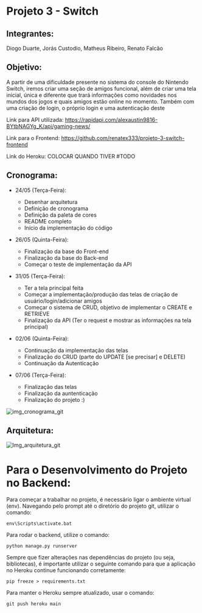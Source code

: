 # Projeto 3 - Switch

## Integrantes: 
   Diogo Duarte, Jorás Custodio, Matheus Ribeiro, Renato Falcão

## Objetivo: 
   A partir de uma dificuldade presente no sistema do console do Nintendo Switch, iremos criar uma seção de amigos funcional, além de criar uma tela inicial, única e diferente que trará informações como novidades nos mundos dos jogos e quais amigos estão online no momento. Também com uma criação de login, o próprio login e uma autenticação deste 

Link para API utilizada: https://rapidapi.com/alexaustin9816-BYtbNAGYg_K/api/gaming-news/

Link para o Frontend: https://github.com/renatex333/projeto-3-switch-frontend

Link do Heroku: COLOCAR QUANDO TIVER #TODO

## Cronograma:

  - 24/05 (Terça-Feira): 
    - Desenhar arquitetura
    - Definição de cronograma
    - Definição da paleta de cores
    - README completo
    - Início da implementação do código
                       
                       
  - 26/05 (Quinta-Feira): 
    - Finalização da base do Front-end
    - Finalização da base do Back-end
    - Começar o teste de implementação da API
  
  
  - 31/05 (Terça-Feira): 
    - Ter a tela principal feita
    - Começar a implementação/produção das telas de criação de usuário/login/adicionar amigos
    - Começar o sistema de CRUD, objetivo de implementar o CREATE e RETRIEVE
    - Finalização da API (Ter o request e mostrar as informações na tela principal)
  
  - 02/06 (Quinta-Feira): 
    - Continuação da implementação das telas
    - Finalização do CRUD (parte do UPDATE [se precisar] e DELETE)
    - Continuação da Autenticação
  
  - 07/06 (Terça-Feira):
    - Finalização das telas
    - Finalização da auntenticação
    - Finalização do projeto :)

![img_cronograma_git](https://user-images.githubusercontent.com/62605906/170028006-26480478-3e9c-46ab-bb06-07e7f585e743.jpeg)


## Arquitetura:

![Img_arquitetura_git](https://user-images.githubusercontent.com/62605906/170023479-5cbeabeb-e760-41fe-a15b-039c5589790b.jpeg)


# Para o Desenvolvimento do Projeto no Backend:

Para começar a trabalhar no projeto, é necessário ligar o ambiente virtual (env). Navegando pelo prompt até o diretório do projeto git, utilizar o comando:

    env\Scripts\activate.bat
    
Para rodar o backend, utilize o comando:

    python manage.py runserver

Sempre que fizer alterações nas dependências do projeto (ou seja, bibliotecas), é importante utilizar o seguinte comando para que a aplicação no Heroku continue funcionando corretamente:

    pip freeze > requirements.txt
    
Para manter o Heroku sempre atualizado, usar o comando:

    git push heroku main







